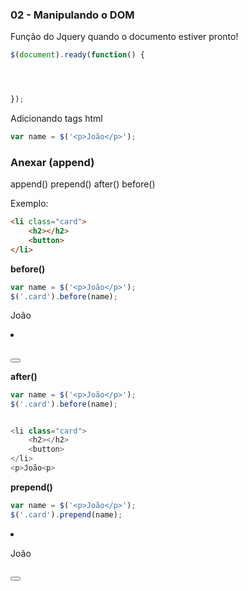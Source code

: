 ### 02 - Manipulando o DOM

Função do Jquery quando o documento estiver pronto!

```javascript
$(document).ready(function() {




});
```

Adicionando tags html

```javascript
var name = $('<p>João</p>');
```

### Anexar (append)

append()
prepend()
after()
before()

Exemplo:

```html
<li class="card">
    <h2></h2>
    <button>
</li>
```

**before()**

```javascript
var name = $('<p>João</p>');
$('.card').before(name);
```
<p>João<p>
<li class="card">
    <h2></h2>
    <button>
</li>


**after()**

```javascript
var name = $('<p>João</p>');
$('.card').before(name);


<li class="card">
    <h2></h2>
    <button>
</li>
<p>João<p>
```

**prepend()**

```javascript
var name = $('<p>João</p>');
$('.card').prepend(name);
```


<li class="card">
    <p>João<p>
    <h2></h2>
    <button>
</li>
